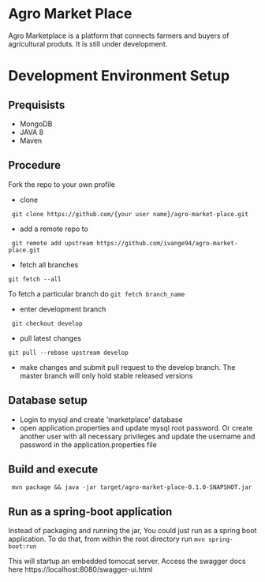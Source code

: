 # Agro Market Place

Agro Marketplace is a platform that connects farmers and buyers of agricultural produts.
It is still under development.

# Development Environment Setup

## Prequisists

* MongoDB
* JAVA 8
* Maven

## Procedure

Fork the repo to your own profile

* clone

` git clone https://github.com/{your user name}/agro-market-place.git`

* add a remote repo to

` git remote add upstream https://github.com/ivange94/agro-market-place.git`

* fetch all branches

`git fetch --all`

To fetch a particular branch do `git fetch branch_name`

* enter development branch

` git checkout develop`

* pull latest changes

`git pull --rebase upstream develop`

 * make changes and submit pull request to the develop branch. The master branch will
 only hold stable released versions
 
 ## Database setup
 
 * Login to mysql and create 'marketplace' database
 * open application.properties and update mysql root password. Or create another user with all necessary privileges and
 update the username and password in the application.properties file
 
 ## Build and execute
 
` mvn package && java -jar target/agro-market-place-0.1.0-SNAPSHOT.jar`

## Run as a spring-boot application
Instead of packaging and running the jar, You could just
run as a spring boot application. To do that, from within the root directory run 
`mvn spring-boot:run`

This will startup an embedded tomocat server. Access the swagger docs here https://localhost:8080/swagger-ui.html
 

 
